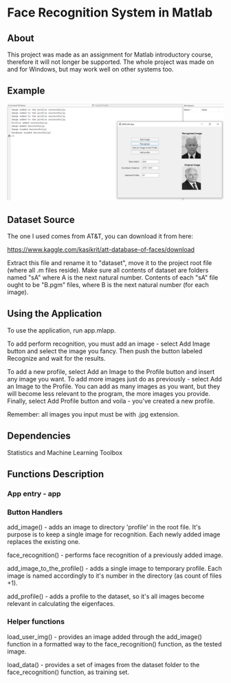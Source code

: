 # Face Recognition System in Matlab

## About

This project was made as an assignment for Matlab introductory course, therefore it will not longer be supported. The whole project was made on and for Windows, but may work well on other systems too.

## Example

![Alt Example use](example_use.PNG)

## Dataset Source

The one I used comes from AT&T, you can download it from here:

https://www.kaggle.com/kasikrit/att-database-of-faces/download

Extract this file and rename it to "dataset", move it to the project root file (where all .m files reside). Make sure all contents of dataset are folders named "sA" where A is the next natural number. Contents of each "sA" file ought to be "B.pgm" files, where B is the next natural number (for each image).

## Using the Application

To use the application, run app.mlapp.

To add perform recognition, you must add an image - select Add Image button and select the image you fancy. Then push the button labeled Recognize and wait for the results.

To add a new profile, select Add an Image to the Profile button and insert any image you want. To add more images just do as previously - select  Add an Image to the Profile. You can add as many images as you want, but they will become less relevant to the program, the more images you provide. Finally, select Add Profile button and voila - you've created a new profile.

Remember: all images you input must be with .jpg extension.

## Dependencies

Statistics and Machine Learning Toolbox

## Functions Description

### App entry - app

### Button Handlers

add_image() - adds an image to directory 'profile' in the root file. It's purpose is to keep a single image for recognition. Each newly added image replaces the existing one.

face_recognition() - performs face recognition of a previously added image.

add_image_to_the_profile() - adds a single image to temporary profile. Each image is named accordingly to it's number in the directory (as count of files +1).

add_profile() - adds a profile to the dataset, so it's all images become relevant in calculating the eigenfaces.

### Helper functions

load_user_img() - provides an image added through the add_image() function in a formatted way to the face_recognition() function, as the tested image.

load_data() - provides a set of images from the dataset folder to the face_recognition() function, as training set.
